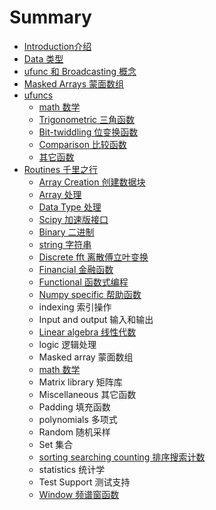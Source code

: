 # Summary

* [Introduction介绍](README.md)
* [Data 类型](chapter1.md)
* [ufunc 和 Broadcasting 概念](ufunc-broadcasting.md)
* [Masked Arrays 蒙面数组](masked-arrays.md)
* [ufuncs](ufuncs.md)
  * [math 数学](ufuncs/math.md)
  * [Trigonometric 三角函数](ufuncs/trigonometric.md)
  * [Bit-twiddling 位变换函数](ufuncs/bit-twiddling.md)
  * [Comparison 比较函数](ufuncs/comparison.md)
  * [其它函数](ufuncs/floating.md)
* [Routines 千里之行](routines.md)
  * [Array Creation 创建数据块](routines/array-creation.md)
  * [Array 处理](routines/array-manipulation.md)
  * [Data Type 处理](routines/data-type.md)
  * [Scipy 加速版接口](routines/scipy.md)
  * [Binary 二进制](routines/binary.md)
  * [string 字符串](routines/string.md)
  * [Discrete fft 离散傅立叶变换](routines/discrete-fft.md)
  * [Financial 金融函数](routines/financial.md)
  * [Functional 函数式编程](routines/functional.md)
  * [Numpy specific 帮助函数](routines/numpy-specific.md)
  * indexing 索引操作
  * Input and output 输入和输出
  * [Linear algebra 线性代数](routines/linear-algebra.md)
  * logic 逻辑处理
  * Masked array 蒙面数组
  * [math 数学](routines/math.md)
  * Matrix library 矩阵库
  * Miscellaneous 其它函数
  * Padding 填充函数
  * polynomials 多项式
  * Random 随机采样
  * Set 集合
  * [sorting searching counting 排序搜索计数](routines/sorting-searching-counting.md)
  * statistics 统计学
  * Test Support 测试支持
  * [Window 频谱窗函数](routines/window.md)

